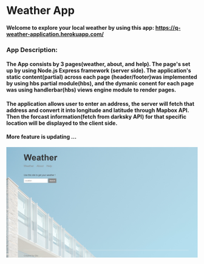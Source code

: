 # Weather App

#### Welcome to explore your local weather by using this app: https://q-weather-application.herokuapp.com/


### App Description:

#### The App consists by 3 pages(weather, about, and help). The page's set up by using Node.js Express framework (server side). The application's static content(partial) across each page (header/footer)was implemented by using hbs partial module(hbs), and the dymanic conent for each page was using handlerbar(hbs) views engine module to render pages.

#### The application allows user to enter an address, the server will fetch that address and convert it into longitude and latitude through Mapbox API. Then the forcast information(fetch from darksky API) for that specific location will be displayed to the client side.

#### More feature is updating ...

![Alt text](screenshot.png?raw=true "Optional Title")

